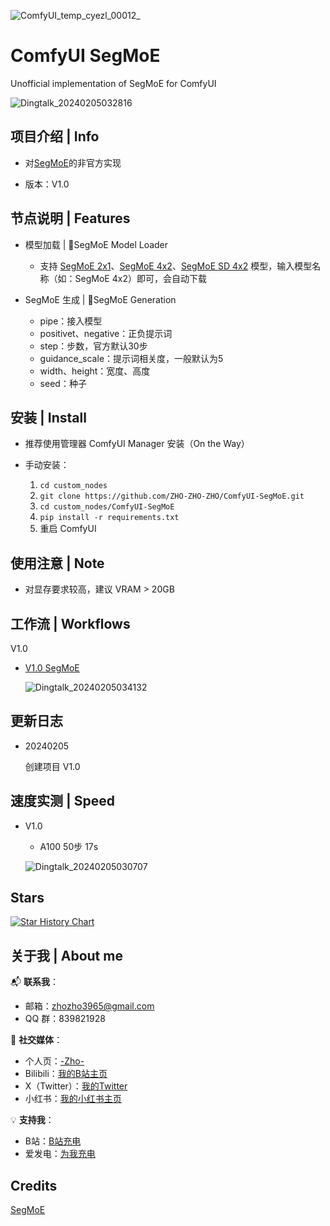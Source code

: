 ![ComfyUI_temp_cyezl_00012_](https://github.com/ZHO-ZHO-ZHO/ComfyUI-SegMoE/assets/140084057/e1a13978-1221-47c5-bdb6-6297be88fc02)

# ComfyUI SegMoE

Unofficial implementation of SegMoE for ComfyUI

![Dingtalk_20240205032816](https://github.com/ZHO-ZHO-ZHO/ComfyUI-SegMoE/assets/140084057/3f2caec1-be8a-4091-a533-024da2503841)


## 项目介绍 | Info

- 对[SegMoE](https://github.com/segmind/segmoe)的非官方实现
  
- 版本：V1.0


## 节点说明 | Features

- 模型加载 | 🎩SegMoE Model Loader
    - 支持 [SegMoE 2x1](https://huggingface.co/segmind/SegMoE-2x1-v0)、[SegMoE 4x2](https://huggingface.co/segmind/SegMoE-4x2-v0)、[SegMoE SD 4x2](https://huggingface.co/segmind/SegMoE-sd-4x2-v0) 模型，输入模型名称（如：SegMoE 4x2）即可，会自动下载

- SegMoE 生成 | 🎩SegMoE Generation
    - pipe：接入模型
    - positivet、negative：正负提示词
    - step：步数，官方默认30步
    - guidance_scale：提示词相关度，一般默认为5
    - width、height：宽度、高度
    - seed：种子

 
## 安装 | Install

- 推荐使用管理器 ComfyUI Manager 安装（On the Way）

- 手动安装：
    1. `cd custom_nodes`
    2. `git clone https://github.com/ZHO-ZHO-ZHO/ComfyUI-SegMoE.git`
    3. `cd custom_nodes/ComfyUI-SegMoE`
    4. `pip install -r requirements.txt`
    5. 重启 ComfyUI


## 使用注意 | Note

- 对显存要求较高，建议 VRAM > 20GB


## 工作流 | Workflows

V1.0

- [V1.0 SegMoE](https://github.com/ZHO-ZHO-ZHO/ComfyUI-SegMoE/blob/main/SEGMOE%20WORKFLOWS/SegMoE%20V1.0%E3%80%90Zho%E3%80%91.json)
  
  ![Dingtalk_20240205034132](https://github.com/ZHO-ZHO-ZHO/ComfyUI-SegMoE/assets/140084057/f09b11b1-1259-4f99-9870-c092dd7348c1)


## 更新日志

- 20240205

  创建项目 V1.0


## 速度实测 | Speed

- V1.0 

    - A100 50步 17s

    ![Dingtalk_20240205030707](https://github.com/ZHO-ZHO-ZHO/ComfyUI-SegMoE/assets/140084057/bad1a00a-b943-43b8-b88f-faed6252d9b1)



## Stars 

[![Star History Chart](https://api.star-history.com/svg?repos=ZHO-ZHO-ZHO/ComfyUI-SegMoE&type=Date)](https://star-history.com/#ZHO-ZHO-ZHO/ComfyUI-SegMoE&Date)


## 关于我 | About me

📬 **联系我**：
- 邮箱：zhozho3965@gmail.com
- QQ 群：839821928

🔗 **社交媒体**：
- 个人页：[-Zho-](https://jike.city/zho)
- Bilibili：[我的B站主页](https://space.bilibili.com/484366804)
- X（Twitter）：[我的Twitter](https://twitter.com/ZHOZHO672070)
- 小红书：[我的小红书主页](https://www.xiaohongshu.com/user/profile/63f11530000000001001e0c8?xhsshare=CopyLink&appuid=63f11530000000001001e0c8&apptime=1690528872)

💡 **支持我**：
- B站：[B站充电](https://space.bilibili.com/484366804)
- 爱发电：[为我充电](https://afdian.net/a/ZHOZHO)


## Credits

[SegMoE](https://github.com/segmind/segmoe)
